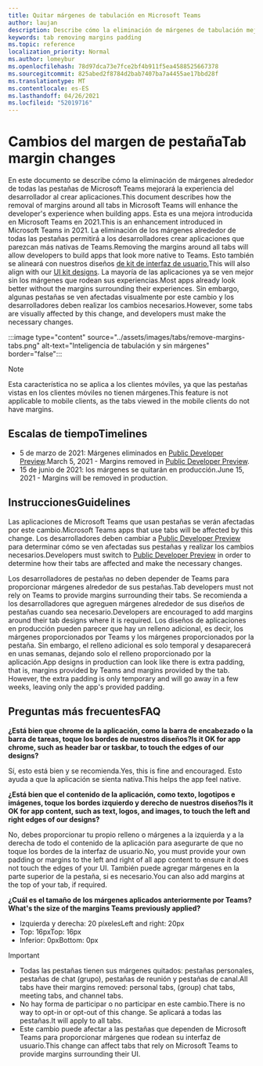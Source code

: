 ```yaml
---
title: Quitar márgenes de tabulación en Microsoft Teams
author: laujan
description: Describe cómo la eliminación de márgenes de tabulación mejorará la experiencia del desarrollador.
keywords: tab removing margins padding
ms.topic: reference
localization_priority: Normal
ms.author: lomeybur
ms.openlocfilehash: 78d97dca73e7fce2bf4b911f5ea4588525667378
ms.sourcegitcommit: 825abed2f8784d2bab7407ba7a4455ae17bbd28f
ms.translationtype: MT
ms.contentlocale: es-ES
ms.lasthandoff: 04/26/2021
ms.locfileid: "52019716"
---
```

# <a name="tab-margin-changes"></a><span data-ttu-id="1f849-104">Cambios del margen de pestaña</span><span class="sxs-lookup"><span data-stu-id="1f849-104">Tab margin changes</span></span>

<span data-ttu-id="1f849-105">En este documento se describe cómo la eliminación de márgenes alrededor de todas las pestañas de Microsoft Teams mejorará la experiencia del desarrollador al crear aplicaciones.</span><span class="sxs-lookup"><span data-stu-id="1f849-105">This document describes how the removal of margins around all tabs in Microsoft Teams will enhance the developer's experience when building apps.</span></span> <span data-ttu-id="1f849-106">Esta es una mejora introducida en Microsoft Teams en 2021.</span><span class="sxs-lookup"><span data-stu-id="1f849-106">This is an enhancement introduced in Microsoft Teams in 2021.</span></span>
<span data-ttu-id="1f849-107">La eliminación de los márgenes alrededor de todas las pestañas permitirá a los desarrolladores crear aplicaciones que parezcan más nativas de Teams.</span><span class="sxs-lookup"><span data-stu-id="1f849-107">Removing the margins around all tabs will allow developers to build apps that look more native to Teams.</span></span> <span data-ttu-id="1f849-108">Esto también se alineará con nuestros diseños [de kit de interfaz de usuario.](~/tabs/design/tabs.md)</span><span class="sxs-lookup"><span data-stu-id="1f849-108">This will also align with our [UI kit designs](~/tabs/design/tabs.md).</span></span> <span data-ttu-id="1f849-109">La mayoría de las aplicaciones ya se ven mejor sin los márgenes que rodean sus experiencias.</span><span class="sxs-lookup"><span data-stu-id="1f849-109">Most apps already look better without the margins surrounding their experiences.</span></span> <span data-ttu-id="1f849-110">Sin embargo, algunas pestañas se ven afectadas visualmente por este cambio y los desarrolladores deben realizar los cambios necesarios.</span><span class="sxs-lookup"><span data-stu-id="1f849-110">However, some tabs are visually affected by this change, and developers must make the necessary changes.</span></span>

:::image type="content" source="../assets/images/tabs/remove-margins-tabs.png" alt-text="Inteligencia de tabulación y sin márgenes" border="false":::

> [!NOTE]
> <span data-ttu-id="1f849-112">Esta característica no se aplica a los clientes móviles, ya que las pestañas vistas en los clientes móviles no tienen márgenes.</span><span class="sxs-lookup"><span data-stu-id="1f849-112">This feature is not applicable to mobile clients, as the tabs viewed in the mobile clients do not have margins.</span></span> 

## <a name="timelines"></a><span data-ttu-id="1f849-113">Escalas de tiempo</span><span class="sxs-lookup"><span data-stu-id="1f849-113">Timelines</span></span>

* <span data-ttu-id="1f849-114">5 de marzo de 2021: Márgenes eliminados en [Public Developer Preview](~/resources/dev-preview/developer-preview-intro.md).</span><span class="sxs-lookup"><span data-stu-id="1f849-114">March 5, 2021 - Margins removed in [Public Developer Preview](~/resources/dev-preview/developer-preview-intro.md).</span></span>
* <span data-ttu-id="1f849-115">15 de junio de 2021: los márgenes se quitarán en producción.</span><span class="sxs-lookup"><span data-stu-id="1f849-115">June 15, 2021 - Margins will be removed in production.</span></span>

## <a name="guidelines"></a><span data-ttu-id="1f849-116">Instrucciones</span><span class="sxs-lookup"><span data-stu-id="1f849-116">Guidelines</span></span>

<span data-ttu-id="1f849-117">Las aplicaciones de Microsoft Teams que usan pestañas se verán afectadas por este cambio.</span><span class="sxs-lookup"><span data-stu-id="1f849-117">Microsoft Teams apps that use tabs will be affected by this change.</span></span> <span data-ttu-id="1f849-118">Los desarrolladores deben cambiar a [Public Developer Preview](~/resources/dev-preview/developer-preview-intro.md) para determinar cómo se ven afectadas sus pestañas y realizar los cambios necesarios.</span><span class="sxs-lookup"><span data-stu-id="1f849-118">Developers must switch to [Public Developer Preview](~/resources/dev-preview/developer-preview-intro.md) in order to determine how their tabs are affected and make the necessary changes.</span></span>

<span data-ttu-id="1f849-119">Los desarrolladores de pestañas no deben depender de Teams para proporcionar márgenes alrededor de sus pestañas.</span><span class="sxs-lookup"><span data-stu-id="1f849-119">Tab developers must not rely on Teams to provide margins surrounding their tabs.</span></span> <span data-ttu-id="1f849-120">Se recomienda a los desarrolladores que agreguen márgenes alrededor de sus diseños de pestañas cuando sea necesario.</span><span class="sxs-lookup"><span data-stu-id="1f849-120">Developers are encouraged to add margins around their tab designs where it is required.</span></span> <span data-ttu-id="1f849-121">Los diseños de aplicaciones en producción pueden parecer que hay un relleno adicional, es decir, los márgenes proporcionados por Teams y los márgenes proporcionados por la pestaña. Sin embargo, el relleno adicional es solo temporal y desaparecerá en unas semanas, dejando solo el relleno proporcionado por la aplicación.</span><span class="sxs-lookup"><span data-stu-id="1f849-121">App designs in production can look like there is extra padding, that is, margins provided by Teams and margins provided by the tab. However, the extra padding is only temporary and will go away in a few weeks, leaving only the app's provided padding.</span></span>

## <a name="faq"></a><span data-ttu-id="1f849-122">Preguntas más frecuentes</span><span class="sxs-lookup"><span data-stu-id="1f849-122">FAQ</span></span>

<span data-ttu-id="1f849-123">**¿Está bien que chrome de la aplicación, como la barra de encabezado o la barra de tareas, toque los bordes de nuestros diseños?**</span><span class="sxs-lookup"><span data-stu-id="1f849-123">**Is it OK for app chrome, such as header bar or taskbar, to touch the edges of our designs?**</span></span>

<span data-ttu-id="1f849-124">Sí, esto está bien y se recomienda.</span><span class="sxs-lookup"><span data-stu-id="1f849-124">Yes, this is fine and encouraged.</span></span> <span data-ttu-id="1f849-125">Esto ayuda a que la aplicación se sienta nativa.</span><span class="sxs-lookup"><span data-stu-id="1f849-125">This helps the app feel native.</span></span>

<span data-ttu-id="1f849-126">**¿Está bien que el contenido de la aplicación, como texto, logotipos e imágenes, toque los bordes izquierdo y derecho de nuestros diseños?**</span><span class="sxs-lookup"><span data-stu-id="1f849-126">**Is it OK for app content, such as text, logos, and images, to touch the left and right edges of our designs?**</span></span>

<span data-ttu-id="1f849-127">No, debes proporcionar tu propio relleno o márgenes a la izquierda y a la derecha de todo el contenido de la aplicación para asegurarte de que no toque los bordes de la interfaz de usuario.</span><span class="sxs-lookup"><span data-stu-id="1f849-127">No, you must provide your own padding or margins to the left and right of all app content to ensure it does not touch the edges of your UI.</span></span> <span data-ttu-id="1f849-128">También puede agregar márgenes en la parte superior de la pestaña, si es necesario.</span><span class="sxs-lookup"><span data-stu-id="1f849-128">You can also add margins at the top of your tab, if required.</span></span>

<span data-ttu-id="1f849-129">**¿Cuál es el tamaño de los márgenes aplicados anteriormente por Teams?**</span><span class="sxs-lookup"><span data-stu-id="1f849-129">**What's the size of the margins Teams previously applied?**</span></span>

* <span data-ttu-id="1f849-130">Izquierda y derecha: 20 píxeles</span><span class="sxs-lookup"><span data-stu-id="1f849-130">Left and right: 20px</span></span>
* <span data-ttu-id="1f849-131">Top: 16px</span><span class="sxs-lookup"><span data-stu-id="1f849-131">Top: 16px</span></span>
* <span data-ttu-id="1f849-132">Inferior: 0px</span><span class="sxs-lookup"><span data-stu-id="1f849-132">Bottom: 0px</span></span>

> [!IMPORTANT]
> * <span data-ttu-id="1f849-133">Todas las pestañas tienen sus márgenes quitados: pestañas personales, pestañas de chat (grupo), pestañas de reunión y pestañas de canal.</span><span class="sxs-lookup"><span data-stu-id="1f849-133">All tabs have their margins removed: personal tabs, (group) chat tabs, meeting tabs, and channel tabs.</span></span>
> * <span data-ttu-id="1f849-134">No hay forma de participar o no participar en este cambio.</span><span class="sxs-lookup"><span data-stu-id="1f849-134">There is no way to opt-in or opt-out of this change.</span></span> <span data-ttu-id="1f849-135">Se aplicará a todas las pestañas.</span><span class="sxs-lookup"><span data-stu-id="1f849-135">It will apply to all tabs.</span></span>
> * <span data-ttu-id="1f849-136">Este cambio puede afectar a las pestañas que dependen de Microsoft Teams para proporcionar márgenes que rodean su interfaz de usuario.</span><span class="sxs-lookup"><span data-stu-id="1f849-136">This change can affect tabs that rely on Microsoft Teams to provide margins surrounding their UI.</span></span>
